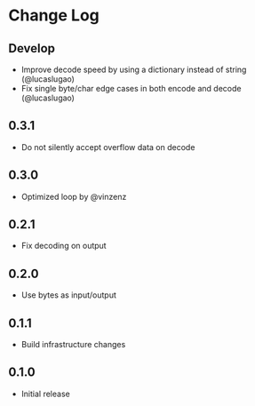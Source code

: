 # Change Log

## Develop

- Improve decode speed by using a dictionary instead of string (@lucaslugao)
- Fix single byte/char edge cases in both encode and decode (@lucaslugao)

## 0.3.1

- Do not silently accept overflow data on decode

## 0.3.0

- Optimized loop by @vinzenz

## 0.2.1

- Fix decoding on output

## 0.2.0

- Use bytes as input/output

## 0.1.1

- Build infrastructure changes

## 0.1.0

- Initial release
